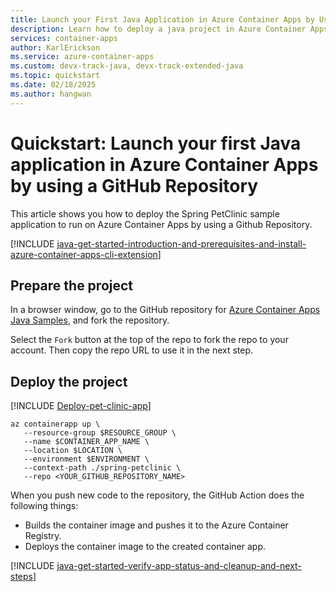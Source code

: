 ```yaml
---
title: Launch your First Java Application in Azure Container Apps by Using a GitHub Repository
description: Learn how to deploy a java project in Azure Container Apps by using a GitHub Repository.
services: container-apps
author: KarlErickson
ms.service: azure-container-apps
ms.custom: devx-track-java, devx-track-extended-java
ms.topic: quickstart
ms.date: 02/18/2025
ms.author: hangwan
---
```


# Quickstart: Launch your first Java application in Azure Container Apps by using a GitHub Repository

This article shows you how to deploy the Spring PetClinic sample application to run on Azure Container Apps by using a Github Repository.

[!INCLUDE [java-get-started-introduction-and-prerequisites-and-install-azure-container-apps-cli-extension](includes/java-get-started-introduction-and-prerequisites-and-install-azure-container-apps-cli-extension.md)]

## Prepare the project

In a browser window, go to the GitHub repository for [Azure Container Apps Java Samples](https://github.com/Azure-Samples/azure-container-apps-java-samples.git), and fork the repository.

Select the `Fork` button at the top of the repo to fork the repo to your account. Then copy the repo URL to use it in the next step.

## Deploy the project

[!INCLUDE [Deploy-pet-clinic-app](includes/Deploy-pet-clinic-app.md)]

 ```azurecli
az containerapp up \
    --resource-group $RESOURCE_GROUP \
    --name $CONTAINER_APP_NAME \
    --location $LOCATION \
    --environment $ENVIRONMENT \
    --context-path ./spring-petclinic \
    --repo <YOUR_GITHUB_REPOSITORY_NAME>
```

When you push new code to the repository, the GitHub Action does the following things:

- Builds the container image and pushes it to the Azure Container Registry.
- Deploys the container image to the created container app.

[!INCLUDE [java-get-started-verify-app-status-and-cleanup-and-next-steps](includes/java-get-started-verify-app-status-and-cleanup-and-next-steps.md)]

